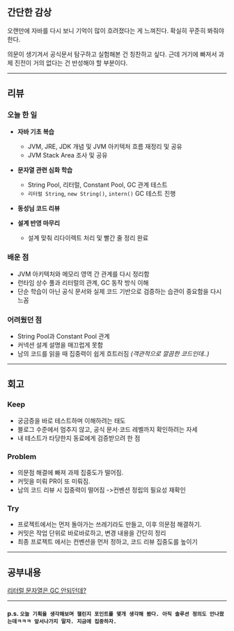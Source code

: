 ## 간단한 감상

오랜만에 자바를 다시 보니 기억이 많이 흐려졌다는 게 느껴진다. 확실히 꾸준히 봐줘야 한다.

의문이 생기겨서 공식문서 탐구하고 실험해본 건 칭찬하고 싶다.
근데 거기에 빠져서 과제 진전이 거의 없다는 건 반성해야 할 부분이다.


---

## 리뷰

### 오늘 한 일

- **자바 기초 복습**
    - JVM, JRE, JDK 개념 및 JVM 아키텍처 흐름 재정리 및 공유
    - JVM Stack Area 조사 및 공유
  
- **문자열 관련 심화 학습**
    - String Pool, 리터럴, Constant Pool, GC 관계 테스트
    - `리터럴 String`, `new String()`, `intern()` GC 테스트 진행

- **동성님 코드 리뷰**

- **설계 반영 마무리**
    - 설계 맞춰 리다이렉트 처리 및 빨간 줄 정리 완료


### 배운 점

- JVM 아키텍처와 메모리 영역 간 관계를 다시 정리함
- 런타임 상수 풀과 리터럴의 관계, GC 동작 방식 이해
- 단순 학습이 아닌 공식 문서와 실제 코드 기반으로 검증하는 습관이 중요함을 다시 느꼼

### 어려웠던 점

- String Pool과 Constant Pool 관계
- 커넥션 설계 설명을 매끄럽게 못함 
- 남의 코드를 읽을 때 집중력이 쉽게 흐트러짐 _(객관적으로 깔끔한 코드인데..)_

---

## 회고

### Keep
- 궁금증을 바로 테스트하며 이해하려는 태도
- 블로그 수준에서 멈추지 않고, 공식 문서·코드 레벨까지 확인하려는 자세
- 내 테스트가 타당한지 동료에게 검증받으려 한 점

### Problem
- 의문점 해결에 빠져 과제 집중도가 떨어짐.
- 커밋을 미뤄 PR이 또 미뤄짐.
- 남의 코드 리뷰 시 집중력이 떨어짐 ->컨벤션 정립의 필요성 재확인

### Try
- 프로젝트에서는 먼저 돌아가는 쓰레기라도 만들고, 이후 의문점 해결하기.
- 커밋은 작업 단위로 바로바로하고, 변경 내용을 간단히 정리
- 최종 프로젝트 에서는 컨벤션을 먼저 정하고, 코드 리뷰 집중도를 높이기

---

## 공부내용

[리터럴 문자열은 GC 안되던데?](https://github.com/genius00hwan/softeer_wiki/blob/main/append/java/%EB%A6%AC%ED%84%B0%EB%9F%B4_%EC%8A%A4%ED%8A%B8%EB%A7%81%EA%B3%BC_GC.md)

---

#### p.s. ```오늘 기획을 생각해보며 챌린지 포인트를 몇개 생각해 봤다. 아직 솔루션 정의도 안나왔는데ㅋㅋㅋ 앞서나가지 말자. 지금에 집중하자.```
